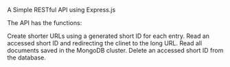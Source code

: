 A Simple RESTful API using Express.js

The API has the functions:

Create shorter URLs using a generated short ID for each entry.
Read an accessed short ID and redirecting the clinet to the long URL.
Read all documents saved in the MongoDB cluster.
Delete an accessed short ID from the database.
